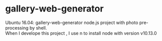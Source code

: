 # gallery-web-generator
Ubuntu 16.04: gallery-web-generator  node.js project with photo pre-processing by shell.  
When I develope this project , I use n to install node with version v10.13.0  
